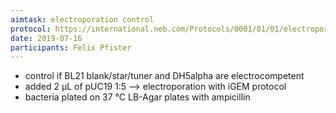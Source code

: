 ```yaml
---
aimtask: electroporation control
protocol: https://international.neb.com/Protocols/0001/01/01/electroporation-protocol-c2986
date: 2019-07-16
participants: Felix Pfister
---
```


* control if BL21 blank/star/tuner and DH5alpha are electrocompetent
* added 2 µL of pUC19 1:5 --> electroporation with iGEM protocol
* bacteria plated on 37 °C LB-Agar plates with ampicillin